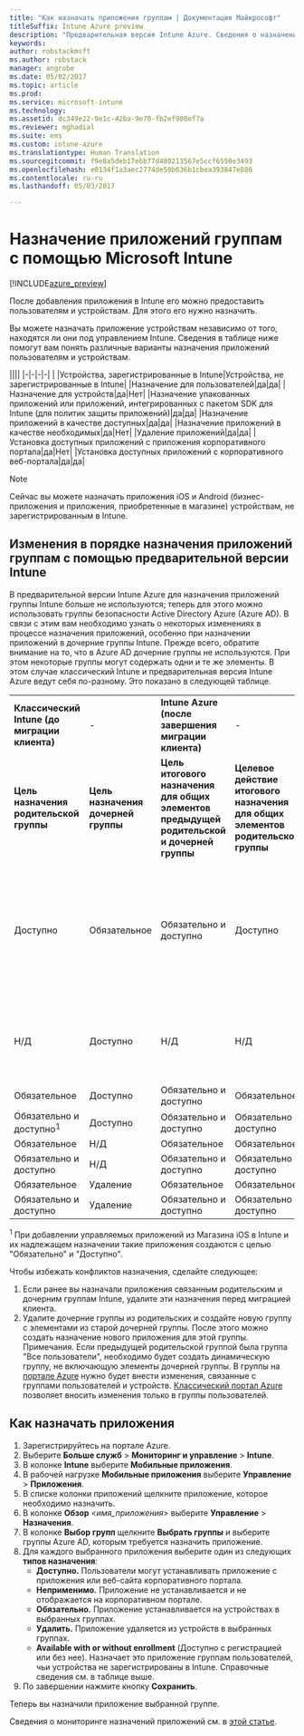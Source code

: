 ```yaml
---
title: "Как назначать приложения группам | Документация Майкрософт"
titleSuffix: Intune Azure preview
description: "Предварительная версия Intune Azure. Сведения о назначении приложения группам пользователей или устройств после его добавления в Intune."
keywords: 
author: robstackmsft
ms.author: robstack
manager: angrobe
ms.date: 05/02/2017
ms.topic: article
ms.prod: 
ms.service: microsoft-intune
ms.technology: 
ms.assetid: dc349e22-9e1c-42ba-9e70-fb2ef980ef7a
ms.reviewer: mghadial
ms.suite: ems
ms.custom: intune-azure
ms.translationtype: Human Translation
ms.sourcegitcommit: f9e8a5deb17ebb77d480213567e5ccf6550e3493
ms.openlocfilehash: e0134f1a3aec2774de50b636b1cbea393847e886
ms.contentlocale: ru-ru
ms.lasthandoff: 05/03/2017

---
```


# <a name="how-to-assign-apps-to-groups-with-microsoft-intune"></a>Назначение приложений группам с помощью Microsoft Intune

[!INCLUDE[azure_preview](../includes/azure_preview.md)]

После добавления приложения в Intune его можно предоставить пользователям и устройствам. Для этого его нужно назначить.

Вы можете назначать приложение устройствам независимо от того, находятся ли они под управлением Intune. Сведения в таблице ниже помогут вам понять различные варианты назначения приложений пользователям и устройствам.

||||
|-|-|-|-|
|&nbsp;|Устройства, зарегистрированные в Intune|Устройства, не зарегистрированные в Intune|
|Назначение для пользователей|да|да|
|Назначение для устройств|да|Нет|
|Назначение упакованных приложений или приложений, интегрированных с пакетом SDK для Intune (для политик защиты приложений)|да|да|
|Назначение приложений в качестве доступных|да|да|
|Назначение приложений в качестве необходимых|да|Нет|
|Удаление приложений|да|да|
|Установка доступных приложений с приложения корпоративного портала|да|Нет|
|Установка доступных приложений с корпоративного веб-портала|да|да|

> [!NOTE]
> Сейчас вы можете назначать приложения iOS и Android (бизнес-приложения и приложения, приобретенные в магазине) устройствам, не зарегистрированным в Intune.

## <a name="changes-to-how-you-assign-apps-to-groups-in-the-intune-preview"></a>Изменения в порядке назначения приложений группам с помощью предварительной версии Intune

В предварительной версии Intune Azure для назначения приложений группы Intune больше не используются; теперь для этого можно использовать группы безопасности Active Directory Azure (Azure AD). В связи с этим вам необходимо узнать о некоторых изменениях в процессе назначения приложений, особенно при назначении приложений в дочерние группы Intune.
Прежде всего, обратите внимание на то, что в Azure AD дочерние группы не используются. При этом некоторые группы могут содержать одни и те же элементы. В этом случае классический Intune и предварительная версия Intune Azure ведут себя по-разному. Это показано в следующей таблице.

||||||
|-|-|-|-|-|
|**Классический Intune (до миграции клиента)**|-|**Intune Azure (после завершения миграции клиента)**|-|**Дополнительные сведения**|
|**Цель назначения родительской группы**|**Цель назначения дочерней группы**|**Цель итогового назначения для общих элементов предыдущей родительской и дочерней группы**|**Целевое действие итогового назначения для общих элементов родительской группы**|-|    
|Доступно|Обязательное|Обязательно и доступно|Доступно|"Обязательно и доступно" означает, что назначенные должным образом приложения также отображаются в приложении корпоративного портала.
|Н/Д|Доступно|Н/Д|Н/Д|Возможное решение. Удалите цель назначения "Неприменимо" из родительской группы Intune.
|Обязательное|Доступно|Обязательно и доступно|Обязательное|-|
|Обязательно и доступно<sup>1</sup>|Доступно|Обязательно и доступно|Обязательно и доступно|-|    
|Обязательное|Н/Д|Обязательное|Обязательное|-|    
|Обязательно и доступно|Н/Д|Обязательно и доступно|Обязательно и доступно|-|    
|Обязательное|Удаление|Обязательное|Обязательное|-|    
|Обязательно и доступно|Удаление|Обязательно и доступно|Обязательно и доступно|-|
<sup>1</sup> При добавлении управляемых приложений из Магазина iOS в Intune и их надлежащем назначении такие приложения создаются с целью "Обязательно" и "Доступно".

Чтобы избежать конфликтов назначения, сделайте следующее:

1.    Если ранее вы назначали приложения связанным родительским и дочерним группам Intune, удалите эти назначения перед миграцией клиента.
2.    Удалите дочерние группы из родительских и создайте новую группу с элементами из старой дочерней группы. После этого можно создать назначение нового приложения для этой группы.
Примечания. Если предыдущей родительской группой была группа "Все пользователи", необходимо будет создать динамическую группу, не включающую элементы дочерней группы.
В группы на [портале Azure](https://portal.azure.com/) нужно будет внести изменения, связанные с группами пользователей и устройств. [Классический портал Azure](https://manage.windowsazure.com/) позволяет вносить изменения только в группы пользователей.


## <a name="how-to-assign-an-app"></a>Как назначать приложения

1. Зарегистрируйтесь на портале Azure.
2. Выберите **Больше служб** > **Мониторинг и управление** > **Intune**.
3. В колонке **Intune** выберите **Мобильные приложения**.
1. В рабочей нагрузке **Мобильные приложения** выберите **Управление** > **Приложения**.
2. В списке колонки приложений щелкните приложение, которое необходимо назначить.
3. В колонке **Обзор** <*имя_приложения*> выберите **Управление** > **Назначения**.
4. В колонке **Выбор групп** щелкните **Выбрать группы** и выберите группы Azure AD, которым требуется назначить приложение.
5. Для каждого выбранного приложения выберите один из следующих **типов назначения**:
    - **Доступно.** Пользователи могут устанавливать приложение с приложения или веб-сайта корпоративного портала.
    - **Неприменимо.** Приложение не устанавливается и не отображается на корпоративном портале.
    - **Обязательно.** Приложение устанавливается на устройствах в выбранных группах.
    - **Удалить.** Приложение удаляется из устройств в выбранных группах.
    - **Available with or without enrollment** (Доступно с регистрацией или без нее). Назначает это приложение группам пользователей, чьи устройства не зарегистрированы в Intune. Справочные сведения см. в таблице выше.
6. По завершении нажмите кнопку **Сохранить**.

Теперь вы назначили приложение выбранной группе.

Сведения о мониторинге назначений приложений см. в [этой статье](monitor-apps.md).

